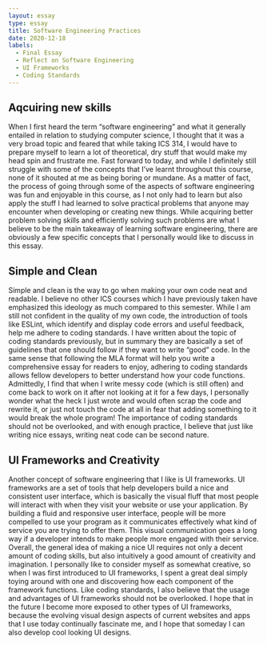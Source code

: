 ```yaml
---
layout: essay
type: essay
title: Software Engineering Practices
date: 2020-12-18
labels:
  - Final Essay
  - Reflect on Software Engineering
  - UI Frameworks
  - Coding Standards
---
```


## Aqcuiring new skills

When I first heard the term “software engineering” and what it generally entailed in relation to studying computer science, I thought that it was a very broad topic and feared that while taking ICS 314, I would have to prepare myself to learn a lot of theoretical, dry stuff that would make my head spin and frustrate me. Fast forward to today, and while I definitely still struggle with some of the concepts that I’ve learnt throughout this course, none of it shouted at me as being boring or mundane. As a matter of fact, the process of going through some of the aspects of software engineering was fun and enjoyable in this course, as I not only had to learn but also apply the stuff I had learned to solve practical problems that anyone may encounter when developing or creating new things. While acquiring better problem solving skills and efficiently solving such problems are what I believe to be the main takeaway of learning software engineering, there are obviously a few specific concepts that I personally would like to discuss in this essay.

## Simple and Clean

Simple and clean is the way to go when making your own code neat and readable. I believe no other ICS courses which I have previously taken have emphasized this ideology as much compared to this semester. While I am still not confident in the quality of my own code, the introduction of tools like ESLint, which identify and display code errors and useful feedback, help me adhere to coding standards. I have written about the topic of coding standards previously, but in summary they are basically a set of guidelines that one should follow if they want to write “good” code. In the same sense that following the MLA format will help you write a comprehensive essay for readers to enjoy, adhering to coding standards allows fellow developers to better understand how your code functions. Admittedly, I find that when I write messy code (which is still often) and come back to work on it after not looking at it for a few days, I personally wonder what the heck I just wrote and would often scrap the code and rewrite it, or just not touch the code at all in fear that adding something to it would break the whole program! The importance of coding standards should not be overlooked, and with enough practice, I believe that just like writing nice essays, writing neat code can be second nature.

## UI Frameworks and Creativity

Another concept of software engineering that I like is UI frameworks. UI frameworks are a set of tools that help developers build a nice and consistent user interface, which is basically the visual fluff that most people will interact with when they visit your website or use your application. By building a fluid and responsive user interface, people will be more compelled to use your program as it communicates effectively what kind of service you are trying to offer them. This visual communication goes a long way if a developer intends to make people more engaged with their service. Overall, the general idea of making a nice UI requires not only a decent amount of coding skills, but also intuitively a good amount of creativity and imagination. I personally like to consider myself as somewhat creative, so when I was first introduced to UI frameworks, I spent a great deal simply toying around with one and discovering how each component of the framework functions. Like coding standards, I also believe that the usage and advantages of UI frameworks should not be overlooked. I hope that in the future I become more exposed to other types of UI frameworks, because the evolving visual design aspects of current websites and apps that I use today continually fascinate me, and I hope that someday I can also develop cool looking UI designs.

